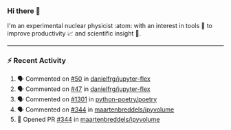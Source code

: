### Hi there 👋
I'm an experimental nuclear physicist :atom: with an interest in tools :wrench: to improve productivity :chart_with_upwards_trend: and scientific insight :telescope:.
<!--
**agoose77/agoose77** is a ✨ _special_ ✨ repository because its `README.md` (this file) appears on your GitHub profile.

Here are some ideas to get you started:

- 🔭 I’m currently working on ...
- 🌱 I’m currently learning ...
- 👯 I’m looking to collaborate on ...
- 🤔 I’m looking for help with ...
- 💬 Ask me about ...
- 📫 How to reach me: ...
- 😄 Pronouns: ...
- ⚡ Fun fact: ...
-->

---
### :zap: Recent Activity
<!--START_SECTION:activity-->
1. 🗣 Commented on [#50](https://github.com//danielfrg/jupyter-flex/issues/50) in [danielfrg/jupyter-flex](https://github.com//danielfrg/jupyter-flex)
2. 🗣 Commented on [#47](https://github.com//danielfrg/jupyter-flex/issues/47) in [danielfrg/jupyter-flex](https://github.com//danielfrg/jupyter-flex)
3. 🗣 Commented on [#1301](https://github.com//python-poetry/poetry/issues/1301) in [python-poetry/poetry](https://github.com//python-poetry/poetry)
4. 🗣 Commented on [#344](https://github.com//maartenbreddels/ipyvolume/issues/344) in [maartenbreddels/ipyvolume](https://github.com//maartenbreddels/ipyvolume)
5. 💪 Opened PR [#344](https://github.com//maartenbreddels/ipyvolume/pull/344) in [maartenbreddels/ipyvolume](https://github.com//maartenbreddels/ipyvolume)
<!--END_SECTION:activity-->

